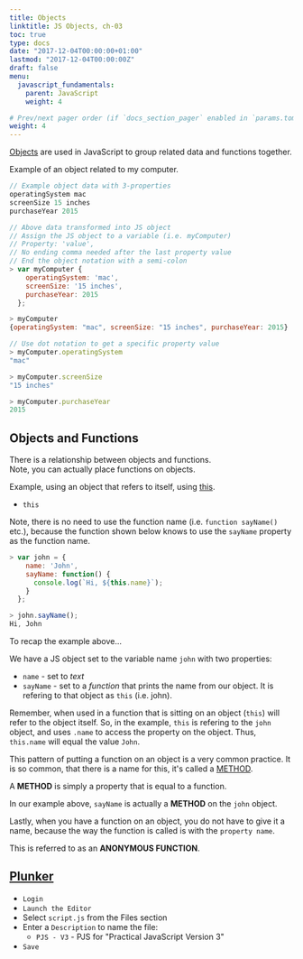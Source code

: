 ```yaml
---
title: Objects
linktitle: JS Objects, ch-03
toc: true
type: docs
date: "2017-12-04T00:00:00+01:00"
lastmod: "2017-12-04T00:00:00Z"
draft: false
menu:
  javascript_fundamentals:
    parent: JavaScript
    weight: 4

# Prev/next pager order (if `docs_section_pager` enabled in `params.toml`)
weight: 4
---
```


[Objects](https://developer.mozilla.org/en-US/docs/Learn/JavaScript/Objects/Basics) are used in JavaScript to group related data and functions together.  

Example of an object related to my computer.  
```javascript
// Example object data with 3-properties
operatingSystem mac
screenSize 15 inches
purchaseYear 2015

// Above data transformed into JS object
// Assign the JS object to a variable (i.e. myComputer)
// Property: 'value',
// No ending comma needed after the last property value
// End the object notation with a semi-colon
> var myComputer {
    operatingSystem: 'mac',
    screenSize: '15 inches',
    purchaseYear: 2015
  };

> myComputer
{operatingSystem: "mac", screenSize: "15 inches", purchaseYear: 2015}

// Use dot notation to get a specific property value
> myComputer.operatingSystem
"mac"

> myComputer.screenSize
"15 inches"

> myComputer.purchaseYear
2015
```

## Objects and Functions
There is a relationship between objects and functions.  
Note, you can actually place functions on objects.  

Example, using an object that refers to itself, using [this](https://developer.mozilla.org/en-US/docs/Web/JavaScript/Reference/Operators/this).  

- `this`  

Note, there is no need to use the function name (i.e. `function sayName()` etc.), because the function shown below knows to use the `sayName` property as the function name.  

```javascript
> var john = {
    name: 'John',
    sayName: function() {
      console.log(`Hi, ${this.name}`);
    }
  };

> john.sayName();
Hi, John
```

To recap the example above...  

We have a JS object set to the variable name `john` with two properties:  

- `name` - set to *text*  
- `sayName` - set to a *function* that prints the name from our object. It is refering to that object as `this` (i.e. john).  

Remember, when used in a function that is sitting on an object (`this`) will refer to the object itself. So, in the example, `this` is refering to the `john` object, and uses `.name` to access the property on the object. Thus, `this.name` will equal the value `John`.  

This pattern of putting a function on an object is a very common practice. It is so common, that there is a name for this, it's called a [METHOD](https://developer.mozilla.org/en-US/docs/Glossary/Method).  

A **METHOD** is simply a property that is equal to a function.  

In our example above, `sayName` is actually a **METHOD** on the `john` object.  

Lastly, when you have a function on an object, you do not have to give it a name, because the way the function is called is with the `property name`. 

This is referred to as an **ANONYMOUS FUNCTION**.  

## [Plunker](https://plnkr.co/)
- `Login`  
- `Launch the Editor`  
- Select `script.js` from the Files section  
- Enter a `Description` to name the file:  
  - `PJS - V3` - PJS for "Practical JavaScript Version 3"  
- `Save`  
